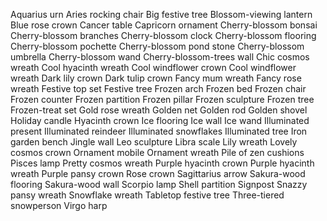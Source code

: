 Aquarius urn
Aries rocking chair
Big festive tree
Blossom-viewing lantern
Blue rose crown
Cancer table
Capricorn ornament
Cherry-blossom bonsai
Cherry-blossom branches
Cherry-blossom clock
Cherry-blossom flooring
Cherry-blossom pochette
Cherry-blossom pond stone
Cherry-blossom umbrella
Cherry-blossom wand
Cherry-blossom-trees wall
Chic cosmos wreath
Cool hyacinth wreath
Cool windflower crown
Cool windflower wreath
Dark lily crown
Dark tulip crown
Fancy mum wreath
Fancy rose wreath
Festive top set
Festive tree
Frozen arch
Frozen bed
Frozen chair
Frozen counter
Frozen partition
Frozen pillar
Frozen sculpture
Frozen tree
Frozen-treat set
Gold rose wreath
Golden net
Golden rod
Golden shovel
Holiday candle
Hyacinth crown
Ice flooring
Ice wall
Ice wand
Illuminated present
Illuminated reindeer
Illuminated snowflakes
Illuminated tree
Iron garden bench
Jingle wall
Leo sculpture
Libra scale
Lily wreath
Lovely cosmos crown
Ornament mobile
Ornament wreath
Pile of zen cushions
Pisces lamp
Pretty cosmos wreath
Purple hyacinth crown
Purple hyacinth wreath
Purple pansy crown
Rose crown
Sagittarius arrow
Sakura-wood flooring
Sakura-wood wall
Scorpio lamp
Shell partition
Signpost
Snazzy pansy wreath
Snowflake wreath
Tabletop festive tree
Three-tiered snowperson
Virgo harp
